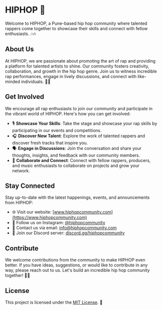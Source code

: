 # HIPHOP 🎤

Welcome to HIPHOP, a Pune-based hip hop community where talented rappers come together to showcase their skills and connect with fellow enthusiasts. 🎶🔥

## About Us

At HIPHOP, we are passionate about promoting the art of rap and providing a platform for talented artists to shine. Our community fosters creativity, collaboration, and growth in the hip hop genre. Join us to witness incredible rap performances, engage in lively discussions, and connect with like-minded individuals. 🎵👥

## Get Involved

We encourage all rap enthusiasts to join our community and participate in the vibrant world of HIPHOP. Here's how you can get involved:

- 🎙️ **Showcase Your Skills**: Take the stage and showcase your rap skills by participating in our events and competitions.
- 🎧 **Discover New Talent**: Explore the work of talented rappers and discover fresh tracks that inspire you.
- 🗣️ **Engage in Discussions**: Join the conversation and share your thoughts, insights, and feedback with our community members.
- 📢 **Collaborate and Connect**: Connect with fellow rappers, producers, and music enthusiasts to collaborate on projects and grow your network.

## Stay Connected

Stay up-to-date with the latest happenings, events, and announcements from HIPHOP:

- 🌐 Visit our website: [www.hiphopcommunity.com](https://www.hiphopcommunity.com)
- 📱 Follow us on Instagram: [@hiphopcommunity](https://www.instagram.com/hiphopcommunity)
- 📧 Contact us via email: [info@hiphopcommunity.com](mailto:info@hiphopcommunity.com)
- 💬 Join our Discord server: [discord.gg/hiphopcommunity](https://discord.gg/hiphopcommunity)

## Contribute

We welcome contributions from the community to make HIPHOP even better. If you have ideas, suggestions, or would like to contribute in any way, please reach out to us. Let's build an incredible hip hop community together! 🙌✨

## License

This project is licensed under the [MIT License](LICENSE). 📜
